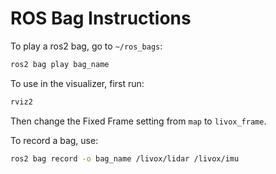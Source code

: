 # ROS Bag Instructions

To play a ros2 bag, go to `~/ros_bags`:

```sh
ros2 bag play bag_name
```

To use in the visualizer, first run:

```sh
rviz2
```

Then change the Fixed Frame setting from `map` to `livox_frame`.

To record a bag, use:

```sh
ros2 bag record -o bag_name /livox/lidar /livox/imu
```